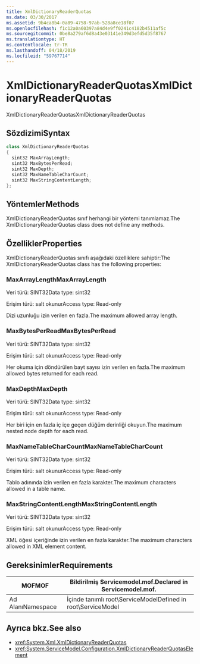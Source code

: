 ```yaml
---
title: XmlDictionaryReaderQuotas
ms.date: 03/30/2017
ms.assetid: 9b4ca8b4-0a89-4758-97ab-528a8ce18f07
ms.openlocfilehash: f1c12a0a60397a84d4e9ff0241c4182b4511af5c
ms.sourcegitcommit: 0be8a279af6d8a43e03141e349d3efd5d35f8767
ms.translationtype: HT
ms.contentlocale: tr-TR
ms.lasthandoff: 04/18/2019
ms.locfileid: "59767714"
---
```

# <a name="xmldictionaryreaderquotas"></a><span data-ttu-id="1ca14-102">XmlDictionaryReaderQuotas</span><span class="sxs-lookup"><span data-stu-id="1ca14-102">XmlDictionaryReaderQuotas</span></span>
<span data-ttu-id="1ca14-103">XmlDictionaryReaderQuotas</span><span class="sxs-lookup"><span data-stu-id="1ca14-103">XmlDictionaryReaderQuotas</span></span>  
  
## <a name="syntax"></a><span data-ttu-id="1ca14-104">Sözdizimi</span><span class="sxs-lookup"><span data-stu-id="1ca14-104">Syntax</span></span>  
  
```csharp
class XmlDictionaryReaderQuotas  
{  
  sint32 MaxArrayLength;  
  sint32 MaxBytesPerRead;  
  sint32 MaxDepth;  
  sint32 MaxNameTableCharCount;  
  sint32 MaxStringContentLength;  
};  
```  
  
## <a name="methods"></a><span data-ttu-id="1ca14-105">Yöntemler</span><span class="sxs-lookup"><span data-stu-id="1ca14-105">Methods</span></span>  
 <span data-ttu-id="1ca14-106">XmlDictionaryReaderQuotas sınıf herhangi bir yöntemi tanımlamaz.</span><span class="sxs-lookup"><span data-stu-id="1ca14-106">The XmlDictionaryReaderQuotas class does not define any methods.</span></span>  
  
## <a name="properties"></a><span data-ttu-id="1ca14-107">Özellikler</span><span class="sxs-lookup"><span data-stu-id="1ca14-107">Properties</span></span>  
 <span data-ttu-id="1ca14-108">XmlDictionaryReaderQuotas sınıfı aşağıdaki özelliklere sahiptir:</span><span class="sxs-lookup"><span data-stu-id="1ca14-108">The XmlDictionaryReaderQuotas class has the following properties:</span></span>  
  
### <a name="maxarraylength"></a><span data-ttu-id="1ca14-109">MaxArrayLength</span><span class="sxs-lookup"><span data-stu-id="1ca14-109">MaxArrayLength</span></span>  
 <span data-ttu-id="1ca14-110">Veri türü: SINT32</span><span class="sxs-lookup"><span data-stu-id="1ca14-110">Data type: sint32</span></span>  
  
 <span data-ttu-id="1ca14-111">Erişim türü: salt okunur</span><span class="sxs-lookup"><span data-stu-id="1ca14-111">Access type: Read-only</span></span>  
  
 <span data-ttu-id="1ca14-112">Dizi uzunluğu izin verilen en fazla.</span><span class="sxs-lookup"><span data-stu-id="1ca14-112">The maximum allowed array length.</span></span>  
  
### <a name="maxbytesperread"></a><span data-ttu-id="1ca14-113">MaxBytesPerRead</span><span class="sxs-lookup"><span data-stu-id="1ca14-113">MaxBytesPerRead</span></span>  
 <span data-ttu-id="1ca14-114">Veri türü: SINT32</span><span class="sxs-lookup"><span data-stu-id="1ca14-114">Data type: sint32</span></span>  
  
 <span data-ttu-id="1ca14-115">Erişim türü: salt okunur</span><span class="sxs-lookup"><span data-stu-id="1ca14-115">Access type: Read-only</span></span>  
  
 <span data-ttu-id="1ca14-116">Her okuma için döndürülen bayt sayısı izin verilen en fazla.</span><span class="sxs-lookup"><span data-stu-id="1ca14-116">The maximum allowed bytes returned for each read.</span></span>  
  
### <a name="maxdepth"></a><span data-ttu-id="1ca14-117">MaxDepth</span><span class="sxs-lookup"><span data-stu-id="1ca14-117">MaxDepth</span></span>  
 <span data-ttu-id="1ca14-118">Veri türü: SINT32</span><span class="sxs-lookup"><span data-stu-id="1ca14-118">Data type: sint32</span></span>  
  
 <span data-ttu-id="1ca14-119">Erişim türü: salt okunur</span><span class="sxs-lookup"><span data-stu-id="1ca14-119">Access type: Read-only</span></span>  
  
 <span data-ttu-id="1ca14-120">Her biri için en fazla iç içe geçen düğüm derinliği okuyun.</span><span class="sxs-lookup"><span data-stu-id="1ca14-120">The maximum nested node depth for each read.</span></span>  
  
### <a name="maxnametablecharcount"></a><span data-ttu-id="1ca14-121">MaxNameTableCharCount</span><span class="sxs-lookup"><span data-stu-id="1ca14-121">MaxNameTableCharCount</span></span>  
 <span data-ttu-id="1ca14-122">Veri türü: SINT32</span><span class="sxs-lookup"><span data-stu-id="1ca14-122">Data type: sint32</span></span>  
  
 <span data-ttu-id="1ca14-123">Erişim türü: salt okunur</span><span class="sxs-lookup"><span data-stu-id="1ca14-123">Access type: Read-only</span></span>  
  
 <span data-ttu-id="1ca14-124">Tablo adınında izin verilen en fazla karakter.</span><span class="sxs-lookup"><span data-stu-id="1ca14-124">The maximum characters allowed in a table name.</span></span>  
  
### <a name="maxstringcontentlength"></a><span data-ttu-id="1ca14-125">MaxStringContentLength</span><span class="sxs-lookup"><span data-stu-id="1ca14-125">MaxStringContentLength</span></span>  
 <span data-ttu-id="1ca14-126">Veri türü: SINT32</span><span class="sxs-lookup"><span data-stu-id="1ca14-126">Data type: sint32</span></span>  
  
 <span data-ttu-id="1ca14-127">Erişim türü: salt okunur</span><span class="sxs-lookup"><span data-stu-id="1ca14-127">Access type: Read-only</span></span>  
  
 <span data-ttu-id="1ca14-128">XML öğesi içeriğinde izin verilen en fazla karakter.</span><span class="sxs-lookup"><span data-stu-id="1ca14-128">The maximum characters allowed in XML element content.</span></span>  
  
## <a name="requirements"></a><span data-ttu-id="1ca14-129">Gereksinimler</span><span class="sxs-lookup"><span data-stu-id="1ca14-129">Requirements</span></span>  
  
|<span data-ttu-id="1ca14-130">MOF</span><span class="sxs-lookup"><span data-stu-id="1ca14-130">MOF</span></span>|<span data-ttu-id="1ca14-131">Bildirilmiş Servicemodel.mof.</span><span class="sxs-lookup"><span data-stu-id="1ca14-131">Declared in Servicemodel.mof.</span></span>|  
|---------|-----------------------------------|  
|<span data-ttu-id="1ca14-132">Ad Alanı</span><span class="sxs-lookup"><span data-stu-id="1ca14-132">Namespace</span></span>|<span data-ttu-id="1ca14-133">İçinde tanımlı root\ServiceModel</span><span class="sxs-lookup"><span data-stu-id="1ca14-133">Defined in root\ServiceModel</span></span>|  
  
## <a name="see-also"></a><span data-ttu-id="1ca14-134">Ayrıca bkz.</span><span class="sxs-lookup"><span data-stu-id="1ca14-134">See also</span></span>

- <xref:System.Xml.XmlDictionaryReaderQuotas>
- <xref:System.ServiceModel.Configuration.XmlDictionaryReaderQuotasElement>
